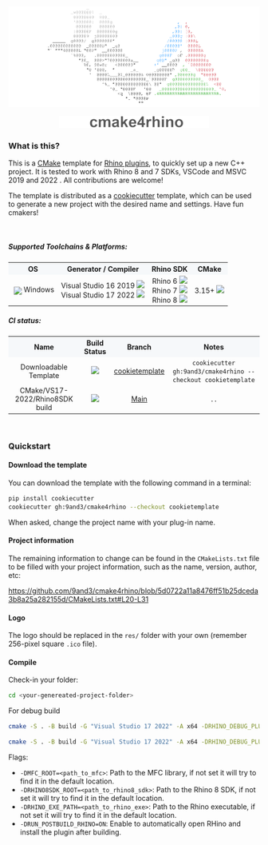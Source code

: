 <p align="center">
  <img src="~logo/logo_4html.svg" width="600" alt="CMake4Rhino Logo">
</p>
<p align="center">
  <img src="~logo/title_gray.png" width="300">
</p>



### What is this?

This is a [CMake](https://cmake.org/) template for [Rhino plugins](https://developer.rhino3d.com/guides/cpp/), to quickly set up a new C++ project.
It is tested to work with Rhino 8 and 7 SDKs, VSCode and MSVC 2019 and 2022 . All contributions are welcome!

The template is distributed as a [cookiecutter](https://github.com/cookiecutter/cookiecutter) template, which can be used to generate a new project with the desired name and settings. Have fun cmakers!

<br>

##### Supported Toolchains & Platforms:

<table width="100%">
  <tr style="background-color:#f6f8fa;">
    <th>OS</th>
    <th>Generator / Compiler</th>
    <th>Rhino SDK</th>
    <th>CMake</th>
  </tr>
  <tr>
    <td style="text-align:center;">
    <img src="https://cdn.jsdelivr.net/gh/devicons/devicon/icons/windows8/windows8-original.svg" width="18" style="vertical-align:middle; margin-left:4px;"/>
    Windows
    </td>
    <td style="text-align:center;">Visual Studio 16 2019 <img src="https://img.shields.io/badge/-not%20tested-orange?style=for-the-badg&logo=visualstudiocode&logoColor=white"/> <br> Visual Studio 17 2022 <img src="https://img.shields.io/badge/-tested-brightgreen?style=for-the-badg&logo=visualstudiocode&logoColor=white"/></td>
    <td style="text-align:center;">Rhino 6 <img src="https://img.shields.io/badge/-not%20supported-red?style=for-the-badg"/> <br> Rhino 7 <img src="https://img.shields.io/badge/-not%20tested-orange?style=for-the-badg"/> <br> Rhino 8 <img src="https://img.shields.io/badge/-tested-brightgreen?style=for-the-badg"/></td>
    <td style="text-align:center;">3.15+ <img src="https://img.shields.io/badge/-tested-brightgreen?style=for-the-badg"/></td>
  </tr>
</table>

##### CI status:

<table width="100%">
  <tr style="background-color:#f6f8fa;">
    <th>Name</th>
    <th>Build Status</th>
    <th>Branch</th>
    <th>Notes</th>
  </tr>
  <tr>
    <td style="text-align:center;">Downloadable Template</td>
    <td style="text-align:center;">
      <a href="https://github.com/9and3/cmake4rhino/actions/workflows/build_cookietemplate.yml">
        <img src="https://github.com/9and3/cmake4rhino/actions/workflows/build_cookietemplate.yml/badge.svg">
      </a>
    </td>
    <td style="text-align:center;">
      <a href="https://github.com/9and3/cmake4rhino/tree/cookietemplate">cookietemplate</a>
    </td>
    <td style="text-align:center;">
      <code>cookiecutter gh:9and3/cmake4rhino --checkout cookietemplate</code>
    </td>
  </tr>
  <tr>
    <td style="text-align:center;">CMake/VS17-2022/Rhino8SDK build</td>
    <td style="text-align:center;">
      <a href="https://github.com/9and3/cmake4rhino/actions/workflows/build_cmake.yml">
        <img src="https://github.com/9and3/cmake4rhino/actions/workflows/build_cmake.yml/badge.svg">
      </a>
    </td>
    <td style="text-align:center;">
      <a href="https://github.com/9and3/cmake4rhino/tree/Main">Main</a>
    </td>
    <td style="text-align:center;">
      <code>..</code>
    </td>
  </tr>
</table>

<br>

### Quickstart

#### Download the template

You can download the template with the following command in a terminal:

```bash
pip install cookiecutter
cookiecutter gh:9and3/cmake4rhino --checkout cookietemplate
```
When asked, change the project name with your plug-in name.

#### Project information
The remaining information to change can be found in the `CMakeLists.txt` file to be filled with your project information, such as the name, version, author, etc:

https://github.com/9and3/cmake4rhino/blob/5d0722a11a8476ff51b25dceda3b8a25a282155d/CMakeLists.txt#L20-L31

#### Logo
The logo should be replaced in the `res/` folder with your own (remember 256-pixel square `.ico` file).

#### Compile

Check-in your folder:
```bash
cd <your-genereated-project-folder>
```
For debug build
```bash
cmake -S . -B build -G "Visual Studio 17 2022" -A x64 -DRHINO_DEBUG_PLUGIN=ON; cmake --build build --config Debug
```

```bash
cmake -S . -B build -G "Visual Studio 17 2022" -A x64 -DRHINO_DEBUG_PLUGIN=ON; cmake --build build --config Release
```

Flags:
- `-DMFC_ROOT=<path_to_mfc>`: Path to the MFC library, if not set it will try to find it in the default location.
- `-DRHINO8SDK_ROOT=<path_to_rhino8_sdk>`: Path to the Rhino 8 SDK, if not set it will try to find it in the default location.
- `-DRHINO_EXE_PATH=<path_to_rhino_exe>`: Path to the Rhino executable, if not set it will try to find it in the default location.
- `-DRUN_POSTBUILD_RHINO=ON`: Enable to automatically open RHino and install the plugin after building.
